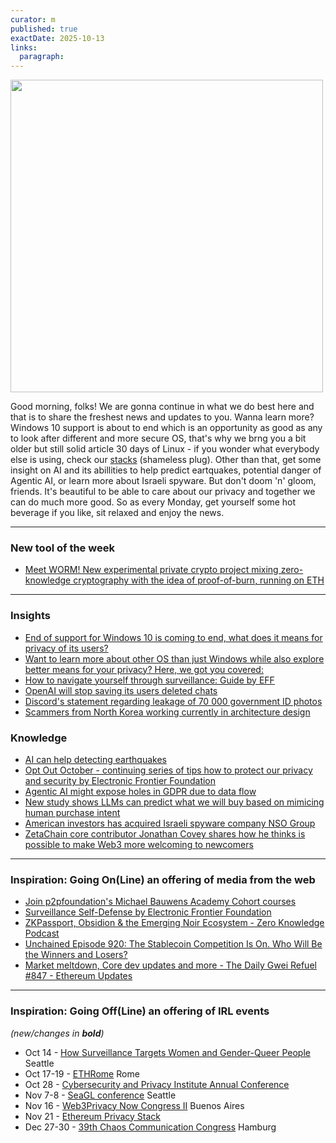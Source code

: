 ```yaml
---
curator: m
published: true
exactDate: 2025-10-13
links:
  paragraph: 
---
```


<img src="https://github.com/web3privacy/news/blob/main/web/public/img/2025-42.png" width="500"/>

Good morning, folks! We are gonna continue in what we do best here and that is to share the freshest news and updates to you. Wanna learn more? Windows 10 support is about to end which is an opportunity as good as any to look after different and more secure OS, that's why we brng you a bit older but still solid article 30 days of Linux - if you wonder what everybody else is using, check our [stacks](https://stacks.web3privacy.info/) (shameless plug). Other than that, get some insight on AI and its abillities to help predict eartquakes, potential danger of Agentic AI, or learn more about Israeli spyware. But don't doom 'n' gloom, friends. It's beautiful to be able to care about our privacy and together we can do much more good. So as every Monday, get yourself some hot beverage if you like, sit relaxed and enjoy the news.   

---
### New tool of the week
- [Meet WORM! New experimental private crypto project mixing zero-knowledge cryptography with the idea of proof-of-burn, running on ETH]((https://worm.cx/))
---

### Insights
- [End of support for Windows 10 is coming to end, what does it means for privacy of its users?](https://privacyinternational.org/news-analysis/5686/end-line-windows-10)
- [Want to learn more about other OS than just Windows while also explore better means for your privacy? Here, we got you covered:](https://www.geeksforgeeks.org/linux-unix/30-days-of-linux/)
- [How to navigate yourself through surveillance: Guide by EFF](https://www.eff.org/deeplinks/2025/10/watch-now-navigating-surveillance-eff-members)
- [OpenAI will stop saving its users deleted chats](https://arstechnica.com/tech-policy/2025/10/openai-no-longer-forced-to-save-deleted-chats-but-some-users-still-affected/)
- [Discord's statement regarding leakage of 70 000 government ID photos](https://cyberinsider.com/discord-confirms-70000-government-ids-exposed-in-third-party-breach/)
- [Scammers from North Korea working currently in architecture design](https://www.wired.com/story/north-korean-scammers-are-doing-architectural-design-now/)

### Knowledge
- [AI can help detecting earthquakes](https://arstechnica.com/science/2025/10/like-putting-on-glasses-for-the-first-time-how-ai-improves-earthquake-detection/)
- [Opt Out October - continuing series of tips how to protect our privacy and security by Electronic Frontier Foundation](https://www.eff.org/deeplinks/2025/09/opt-out-october-daily-tips-protect-your-privacy-and-security)
- [Agentic AI might expose holes in GDPR due to data flow](https://iapp.org/news/a/engineering-gdpr-compliance-in-the-age-of-agentic-ai)
- [New study shows LLMs can predict what we will buy based on mimicing human purchase intent](https://decrypt.co/343838/ai-models-might-be-able-to-predict-what-youll-buy-better-than-you-can)
- [American investors has acquired Israeli spyware company NSO Group](https://techcrunch.com/2025/10/10/spyware-maker-nso-group-confirms-acquisition-by-us-investors/)
- [ZetaChain core contributor Jonathan Covey shares how he thinks is possible to make Web3 more welcoming to newcomers](https://www.coindesk.com/opinion/2025/10/11/there-is-too-much-friction-in-web3-for-newcomers-here-s-how-we-fix-it)

---

### Inspiration: Going On(Line) an offering of media from the web
- [Join p2pfoundation's Michael Bauwens Academy Cohort courses](https://t.me/+zqXD0C6L-To5NGI6)
- [Surveillance Self-Defense by Electronic Frontier Foundation](https://ssd.eff.org/)
- [ZKPassport, Obsidion & the Emerging Noir Ecosystem - Zero Knowledge Podcast](https://zeroknowledge.fm/podcast/380/)
- [Unchained Episode 920: The Stablecoin Competition Is On. Who Will Be the Winners and Losers?](https://unchainedcrypto.com/the-stablecoin-competition-is-on-who-will-be-the-winners-and-losers/)
- [Market meltdown, Core dev updates and more - The Daily Gwei Refuel #847 - Ethereum Updates](https://thedailygwei.libsyn.com/)

  
---

### Inspiration: Going Off(Line) an offering of IRL events 
*(new/changes in **bold**)*

* Oct 14 - [How Surveillance Targets Women and Gender-Queer People](https://www.eff.org/event/how-surveillance-targets-women-and-gender-queer-people) Seattle
* Oct 17-19 - [ETHRome](https://www.ethrome.org/) Rome
* Oct 28 - [Cybersecurity and Privacy Institute Annual Conference](https://uwaterloo.ca/cybersecurity-privacy-institute/2025conference?utm_source=chatgpt.com)
* Nov 7-8 - [SeaGL conference](https://www.eff.org/event/seagl) Seattle
* Nov 16 - [Web3Privacy Now Congress II](https://congress.web3privacy.info/) Buenos Aires
* Nov 21 - [Ethereum Privacy Stack](https://web3privacy.github.io/eps25/)
* Dec 27-30 - [39th Chaos Communication Congress](https://events.ccc.de/en/2025/09/28/39c3-call-for-participation/) Hamburg
